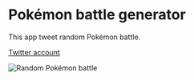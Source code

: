 # Pokémon battle generator

This app tweet random Pokémon battle.

[Twitter account](https://twitter.com/GreenIcosahedr1)

![Random Pokémon battle](https://pbs.twimg.com/media/Eg-bcUHWsAYxl0h?format=png&name=small "Random Pokémon battle")
